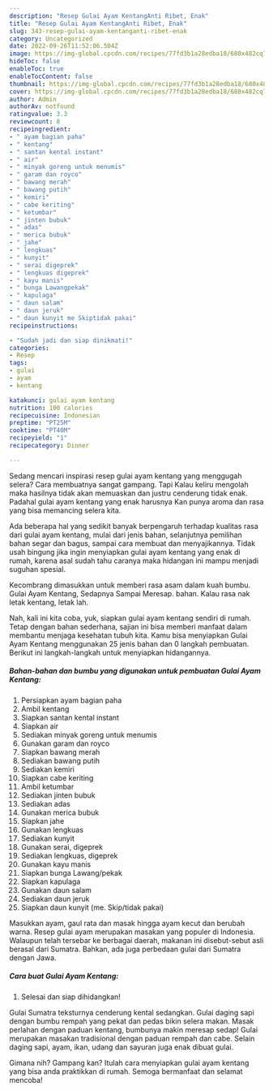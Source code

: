 ```yaml
---
description: "Resep Gulai Ayam KentangAnti Ribet, Enak"
title: "Resep Gulai Ayam KentangAnti Ribet, Enak"
slug: 343-resep-gulai-ayam-kentanganti-ribet-enak
category: Uncategorized
date: 2022-09-26T11:52:06.504Z
image: https://img-global.cpcdn.com/recipes/77fd3b1a28edba18/680x482cq70/gulai-ayam-kentang-foto-resep-utama.jpg
hideToc: false
enableToc: true
enableTocContent: false
thumbnail: https://img-global.cpcdn.com/recipes/77fd3b1a28edba18/680x482cq70/gulai-ayam-kentang-foto-resep-utama.jpg
cover: https://img-global.cpcdn.com/recipes/77fd3b1a28edba18/680x482cq70/gulai-ayam-kentang-foto-resep-utama.jpg
author: Admin
authorAv: notfound
ratingvalue: 3.3
reviewcount: 8
recipeingredient:
- " ayam bagian paha"
- " kentang"
- " santan kental instant"
- " air"
- " minyak goreng untuk menumis"
- " garam dan royco"
- " bawang merah"
- " bawang putih"
- " kemiri"
- " cabe keriting"
- " ketumbar"
- " jinten bubuk"
- " adas"
- " merica bubuk"
- " jahe"
- " lengkuas"
- " kunyit"
- " serai digeprek"
- " lengkuas digeprek"
- " kayu manis"
- " bunga Lawangpekak"
- " kapulaga"
- " daun salam"
- " daun jeruk"
- " daun kunyit me Skiptidak pakai"
recipeinstructions:

- "Sudah jadi dan siap dinikmati!"
categories:
- Resep
tags:
- gulai
- ayam
- kentang

katakunci: gulai ayam kentang 
nutrition: 100 calories
recipecuisine: Indonesian
preptime: "PT25M"
cooktime: "PT40M"
recipeyield: "1"
recipecategory: Dinner

---
```



Sedang mencari inspirasi resep gulai ayam kentang yang menggugah selera? Cara membuatnya sangat gampang. Tapi Kalau keliru mengolah maka hasilnya tidak akan memuaskan dan justru cenderung tidak enak. Padahal gulai ayam kentang yang enak harusnya Kan punya aroma dan rasa yang bisa memancing selera kita.


Ada beberapa hal yang sedikit banyak berpengaruh terhadap kualitas rasa dari gulai ayam kentang, mulai dari jenis bahan, selanjutnya pemilihan bahan segar dan bagus, sampai cara membuat dan menyajikannya. Tidak usah bingung jika ingin menyiapkan gulai ayam kentang yang enak di rumah, karena asal sudah tahu caranya maka hidangan ini mampu menjadi suguhan spesial.

Kecombrang dimasukkan untuk memberi rasa asam dalam kuah bumbu. Gulai Ayam Kentang, Sedapnya Sampai Meresap. bahan. Kalau rasa nak letak kentang, letak lah.


Nah, kali ini kita coba, yuk, siapkan gulai ayam kentang sendiri di rumah. Tetap dengan bahan sederhana, sajian ini bisa memberi manfaat dalam membantu menjaga kesehatan tubuh kita. Kamu bisa menyiapkan Gulai Ayam Kentang menggunakan 25 jenis bahan dan 0 langkah pembuatan. Berikut ini langkah-langkah untuk menyiapkan hidangannya.

<!--inarticleads1-->

##### Bahan-bahan dan bumbu yang digunakan untuk pembuatan Gulai Ayam Kentang:

1. Persiapkan  ayam bagian paha
1. Ambil  kentang
1. Siapkan  santan kental instant
1. Siapkan  air
1. Sediakan  minyak goreng untuk menumis
1. Gunakan  garam dan royco
1. Siapkan  bawang merah
1. Sediakan  bawang putih
1. Sediakan  kemiri
1. Siapkan  cabe keriting
1. Ambil  ketumbar
1. Sediakan  jinten bubuk
1. Sediakan  adas
1. Gunakan  merica bubuk
1. Siapkan  jahe
1. Gunakan  lengkuas
1. Sediakan  kunyit
1. Gunakan  serai, digeprek
1. Sediakan  lengkuas, digeprek
1. Gunakan  kayu manis
1. Siapkan  bunga Lawang/pekak
1. Siapkan  kapulaga
1. Gunakan  daun salam
1. Sediakan  daun jeruk
1. Siapkan  daun kunyit (me. Skip/tidak pakai)


Masukkan ayam, gaul rata dan masak hingga ayam kecut dan berubah warna. Resep gulai ayam merupakan masakan yang populer di Indonesia. Walaupun telah tersebar ke berbagai daerah, makanan ini disebut-sebut asli berasal dari Sumatra. Bahkan, ada juga perbedaan gulai dari Sumatra dengan Jawa. 

<!--inarticleads2-->

##### Cara buat Gulai Ayam Kentang:


1. Selesai dan siap dihidangkan!

Gulai Sumatra teksturnya cenderung kental sedangkan. Gulai daging sapi dengan bumbu rempah yang pekat dan pedas bikin selera makan. Masak perlahan dengan paduan kentang, bumbunya makin meresap sedap! Gulai merupakan masakan tradisional dengan paduan rempah dan cabe. Selain daging sapi, ayam, ikan, udang dan sayuran juga enak dibuat gulai. 

Gimana nih? Gampang kan? Itulah cara menyiapkan gulai ayam kentang yang bisa anda praktikkan di rumah. Semoga bermanfaat dan selamat mencoba!
